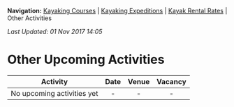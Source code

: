 **Navigation:** [Kayaking Courses](index) &#124; [Kayaking Expeditions](expedition) &#124; [Kayak Rental Rates](rental) &#124; Other Activities

_Last Updated: 01 Nov 2017 14:05_
# Other Upcoming Activities

Activity | Date | Venue | Vacancy
:---:|:---:|:---:|:---:
No upcoming activities yet|-|-|- 

